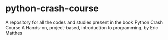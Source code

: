# python-crash-course
A repository for all the codes and studies present in the book Python Crash Course A Hands-on, project-based, introduction to programming, by Eric Matthes 
